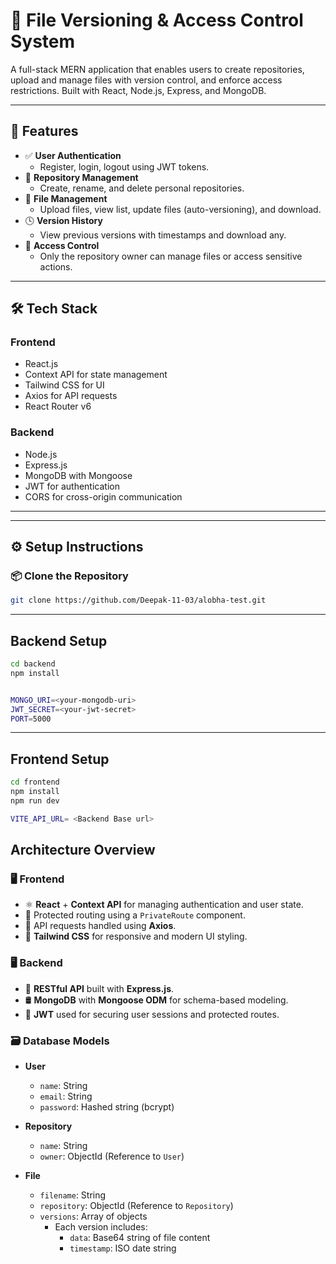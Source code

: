 # 📁 File Versioning & Access Control System

A full-stack MERN application that enables users to create repositories, upload and manage files with version control, and enforce access restrictions. Built with React, Node.js, Express, and MongoDB.

---

## 🚀 Features

- ✅ **User Authentication**
  - Register, login, logout using JWT tokens.
- 📁 **Repository Management**
  - Create, rename, and delete personal repositories.
- 📂 **File Management**
  - Upload files, view list, update files (auto-versioning), and download.
- 🕓 **Version History**
  - View previous versions with timestamps and download any.
- 🔐 **Access Control**
  - Only the repository owner can manage files or access sensitive actions.

---

## 🛠 Tech Stack

### Frontend
- React.js
- Context API for state management
- Tailwind CSS for UI
- Axios for API requests
- React Router v6

### Backend
- Node.js
- Express.js
- MongoDB with Mongoose
- JWT for authentication
- CORS for cross-origin communication

---


---

## ⚙️ Setup Instructions

### 📦 Clone the Repository

```bash
git clone https://github.com/Deepak-11-03/alobha-test.git

```

---

## Backend Setup

```bash
cd backend
npm install


MONGO_URI=<your-mongodb-uri>
JWT_SECRET=<your-jwt-secret>
PORT=5000
```
---

## Frontend Setup

```bash
cd frontend
npm install
npm run dev

VITE_API_URL= <Backend Base url>
```


## Architecture Overview

### 🖥️ Frontend

- ⚛️ **React** + **Context API** for managing authentication and user state.
- 🔐 Protected routing using a `PrivateRoute` component.
- 🔗 API requests handled using **Axios**.
- 🎨 **Tailwind CSS** for responsive and modern UI styling.

### 🖥️ Backend

- 🧩 **RESTful API** built with **Express.js**.
- 🛢️ **MongoDB** with **Mongoose ODM** for schema-based modeling.
- 🔑 **JWT** used for securing user sessions and protected routes.

### 🗃️ Database Models

- **User**
  - `name`: String  
  - `email`: String  
  - `password`: Hashed string (bcrypt)

- **Repository**
  - `name`: String  
  - `owner`: ObjectId (Reference to `User`)

- **File**
  - `filename`: String  
  - `repository`: ObjectId (Reference to `Repository`)  
  - `versions`: Array of objects  
    - Each version includes:
      - `data`: Base64 string of file content  
      - `timestamp`: ISO date string



